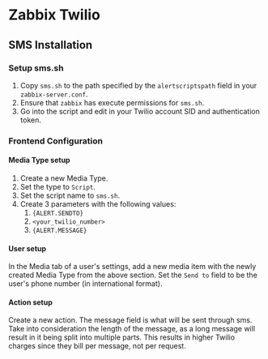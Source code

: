 # Zabbix Twilio

## SMS Installation

### Setup sms.sh
1. Copy `sms.sh` to the path specified by the `alertscriptspath` field in your `zabbix-server.conf`.
1. Ensure that `zabbix` has execute permissions for `sms.sh`.
1. Go into the script and edit in your Twilio account SID and authentication token.

### Frontend Configuration

#### Media Type setup
1. Create a new Media Type.
1. Set the type to `Script`.
1. Set the script name to `sms.sh`.
1. Create 3 parameters with the following values:
    1. `{ALERT.SENDTO}`
    1. `<your_twilio_number>`
    1. `{ALERT.MESSAGE}`
    
#### User setup
In the Media tab of a user's settings, add a new media item with the newly created Media Type from the above section. Set the `Send to` field to be the user's phone number (in international format).

#### Action setup
Create a new action. 
The message field is what will be sent through sms.
Take into consideration the length of the message, as a long message will result in it being split into multiple parts. This 
results in higher Twilio charges since they bill per message, not per request.
